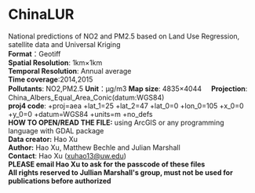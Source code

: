 # ChinaLUR
National predictions of NO2 and PM2.5 based on Land Use Regression, satellite data and Universal Kriging    
**Format**：Geotiff      
**Spatial Resolution**: 1km×1km     
**Temporal Resolution**: Annual average      
**Time coverage**:2014,2015      
**Pollutants**: NO2,PM2.5
**Unit**：μg/m3
**Map size**: 4835×4044     
**Projection**: China_Albers_Equal_Area_Conic(datum:WGS84)     
**proj4 code**: +proj=aea +lat_1=25 +lat_2=47 +lat_0=0 +lon_0=105 +x_0=0 +y_0=0 +datum=WGS84 +units=m +no_defs     
**HOW TO OPEN/READ THE FILE:** using ArcGIS or any programming language with GDAL package     
**Data creator:** Hao Xu      
**Author:**  Hao Xu, Matthew Bechle and Julian Marshall     
**Contact**: Hao Xu (xuhao13@uw.edu)     
**PLEASE email Hao Xu to ask for the passcode of these files**     
**All rights reserved to Jullian Marshall's group, must not be used for publications before authorized**
